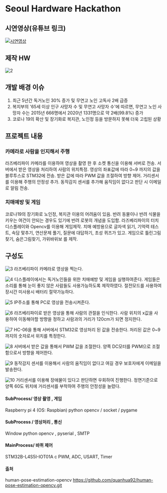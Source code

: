 # Seoul Hardware Hackathon

## 시연영상(유튜브 링크)
[![시연영상](http://img.youtube.com/vi/4T2kJrdHKr8/0.jpg)](https://youtu.be/4T2kJrdHKr8) 

## 제작 HW
![2](https://user-images.githubusercontent.com/97210816/148665884-19e1eb42-1089-4277-aa35-e6a62111187c.jpg)


## 개발 배경 이슈
1. 최근 5년간 독거노인 30% 증가 및 무연고 노인 고독사 2배 급증
2. 복지부의 '65세 이상 인구 사망자 수 및 무연고 사망자 수'에 따르면, 무연고 노인 사망자 수는 2015년 666명에서 2020년 1331명으로 약 2배(99.8%) 증가
3. 코로나 19의 확산 및 장기화로 복지관, 노인정 등을 방문하지 못해 더욱 고립된 상황



## 프로젝트 내용
### 카메라로 사람을 인지해서 주행
라즈베리파이 카메라를 이용하여 영상을 촬영 한 후 소켓 통신을 이용해 서버로 전송.
서버에서 받은 영상을 처리하여 사람의 위치특정.
영상의 좌표값에 따라 0~9 까지의 값을 블루투스로 STM32에 전송.
받은 값에 따라 PWM 값을 조절하여 방향 제어.
거리센서를 이용해 주행의 안정성 추가.
동작감지 센서를 추가해 움직임이 없다고 판단 시 이메일로 알림 전송.

### 치매예방 및 게임
코로나19의 장기화로 노인정, 복지관 이용의 어려움이 있음.
반려 동물이나 반려 식물을 키우는 여건이 안되는 경우도 있기에 반려 로봇의 개념을 도입함.
라즈베리파이의 터치 디스플레이와 Opencv를 이용해 게임제작.
치매 예방용으로 글자색 읽기, 기억력 테스트, 속담 맟추기, 연산문제 풀기, 질문에 대답하기, 초성 퀴즈가 있고.
게임으로 틀린그림찾기, 숨은그림찾기, 가위바위보 를 제작.


## 구성도
![3](https://user-images.githubusercontent.com/97210816/148665888-3cd4f2d4-975c-4d53-906e-1ceed4da2c03.jpg)
라즈베리파이 카메라로 영상을 찍는다.

![4](https://user-images.githubusercontent.com/97210816/148665892-9b0937c9-3bc4-4f19-8f66-a080d46e2e55.jpg)
디스플레이에서는 독거노인들을 위한 치매예방 및 게임을 실행하여준다.
게임들은 소리를 통해 눈이 좋지 않은 사람들도 사용가능하도록 제작하였다.
절전모드를 사용하여 장시간 미사용시 배터리 절약가능하다.

![5](https://user-images.githubusercontent.com/97210816/148665897-ec256bfd-9b99-44f5-b9fa-dad54e4155ab.jpg)
IP주소를 통해 PC로 영상을 전송시켜준다.

![6](https://user-images.githubusercontent.com/97210816/148665900-a38f7795-df54-450a-b386-f4c97c753a91.jpg)
라즈베리파이로 받은 영상을 통해 사람의 관절을 인식한다.
사람 위치의 x값을 사용하여 이동해야할 방향을 정하고 사람과의 거리가 120cm가 되면 정지한다.

![7](https://user-images.githubusercontent.com/97210816/148665901-7fdd70eb-396d-4899-8296-adaa3e089847.jpg)
HC-06을 통해 서버에서 STM32로 영상처리 된 값을 전송한다. 처리된 값은 0~9까지의 숫자로서 위치를 특정한다.

![8](https://user-images.githubusercontent.com/97210816/148665903-3de7bbb3-ad16-492e-9dda-0957b8348381.jpg)
서버에서 받은 값을 통해서 PWM 값을 조절한다. 양쪽 DC모터를 PWM으로 조절함으로서 방향을 제어한다.

![9](https://user-images.githubusercontent.com/97210816/148665905-325c5261-39b5-4f8d-bd70-a8970f8370b9.jpg)
동작감지 센서를 이용해서 사람의 움직임이 없다고 여길 경우 보호자에게 이메일을 발송한다.

![10](https://user-images.githubusercontent.com/97210816/148665907-87fc2313-f386-42fd-b7f9-21249e08cfb8.jpg)
거리센서를 이용해 장애물이 있다고 판단하면 우회하여 진행한다.
정면기준으로 양쪽 60도 위치에 거리센서를 부착하여 주행의 안정성을 늘렸다.


#### SubProcess/ 영상 촬영 , 게임
Raspberry pi 4 (OS: Raspbian)
python
opencv / socket / pygame

#### SubProcess / 영상처리 , 통신
Window
python
opencv , pyserial , SMTP

#### MainProcess/ 바퀴 제어
STM32B-L4S5I-IOT01A
c
PWM, ADC, USART, Timer

#### 출처
human-pose-estimation-opencv
https://github.com/quanhua92/human-pose-estimation-opencv.git
